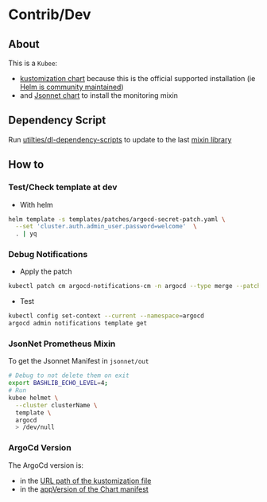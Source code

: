 # Contrib/Dev

## About

This is a `Kubee`:
* [kustomization chart](../../../docs/bin/kubee-helm-post-renderer.md#kustomization) because this is the official supported installation (ie [Helm is community maintained](https://argo-cd.readthedocs.io/en/stable/operator-manual/installation/#helm))
* and [Jsonnet chart](../../../docs/bin/kubee-helmet#what-is-a-jsonnet-kubee-chart) to install the monitoring mixin


## Dependency Script

Run [utilties/dl-dependency-scripts](utilties/dl-dependency-scripts) to update to the last [mixin library](jsonnet/kubee/mixin.libsonnet)

## How to

### Test/Check template at dev

* With helm
```bash
helm template -s templates/patches/argocd-secret-patch.yaml \
  --set 'cluster.auth.admin_user.password=welcome'  \
  . | yq
```


### Debug Notifications

* Apply the patch
```bash
kubectl patch cm argocd-notifications-cm -n argocd --type merge --patch-file argo/patches/argocd-notifications-config-map-patch.yml
```
* Test
```bash
kubectl config set-context --current --namespace=argocd
argocd admin notifications template get
```

### JsonNet Prometheus Mixin

To get the Jsonnet Manifest in `jsonnet/out` 

```bash
# Debug to not delete them on exit
export BASHLIB_ECHO_LEVEL=4;
# Run
kubee helmet \
  --cluster clusterName \
  template \
  argocd
  > /dev/null
```


### ArgoCd Version

The ArgoCd version is:
* in the [URL path of the kustomization file](kustomization.yml)
* in the [appVersion of the Chart manifest](Chart.yaml)
